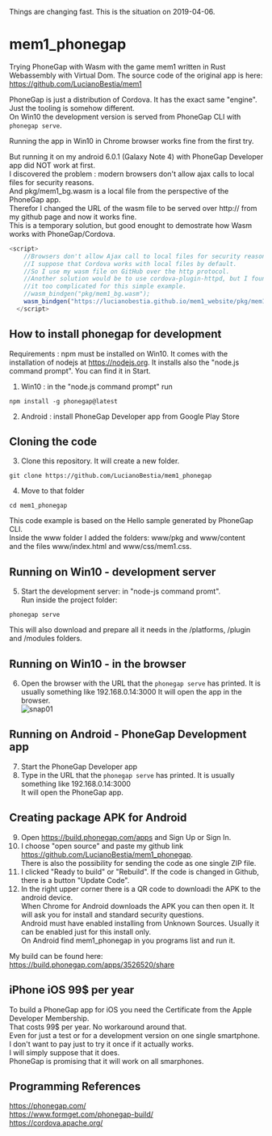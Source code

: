Things are changing fast. This is the situation on 2019-04-06.
# mem1_phonegap
Trying PhoneGap with Wasm with the game mem1 written in Rust Webassembly with Virtual Dom.
The source code of the original app is here:  
https://github.com/LucianoBestia/mem1   
  
PhoneGap is just a distribution of Cordova. It has the exact same "engine". Just the tooling is somehow different.  
On Win10 the development version is served from PhoneGap CLI with `phonegap serve`.  
  
Running the app in Win10 in Chrome browser works fine from the first try.  
  
But running it on my android 6.0.1 (Galaxy Note 4) with PhoneGap Developer app did NOT work at first.  
I discovered the problem : modern browsers don't allow ajax calls to local files for security reasons.  
And pkg/mem1_bg.wasm is a local file from the perspective of the PhoneGap app.  
Therefor I changed the URL of the wasm file to be served over http:// from my github page and now it works fine.  
This is a temporary solution, but good enought to demostrate how Wasm works with PhoneGap/Cordova.
```javascript
<script>
    //Browsers don't allow Ajax call to local files for security reasons. 
    //I suppose that Cordova works with local files by default.
    //So I use my wasm file on GitHub over the http protocol.
    //Another solution would be to use cordova-plugin-httpd, but I found 
    //it too complicated for this simple example.
    //wasm_bindgen("pkg/mem1_bg.wasm");
    wasm_bindgen("https://lucianobestia.github.io/mem1_website/pkg/mem1_bg.wasm");
  </script>
```
  
## How to install phonegap for development
Requirements : npm must be installed on Win10. It comes with the installation of nodejs at https://nodejs.org.
It installs also the "node.js command prompt". You can find it in Start.  
1. Win10 : in the "node.js command prompt" run
```
npm install -g phonegap@latest
``` 
2. Android : install PhoneGap Developer app from Google Play Store

## Cloning the code
3. Clone this repository. It will create a new folder. 
```
git clone https://github.com/LucianoBestia/mem1_phonegap
```
4. Move to that folder 
```
cd mem1_phonegap
```
This code example is based on the Hello sample generated by PhoneGap CLI.  
Inside the www folder I added the folders: www/pkg and www/content  
and the files www/index.html and www/css/mem1.css.  

## Running on Win10 - development server
5. Start the development server: in "node-js command promt".  
Run inside the project folder:
```
phonegap serve
```
This will also download and prepare all it needs in the /platforms, /plugin and /modules folders.

## Running on Win10 - in the browser
6. Open the browser with the URL that the `phonegap serve` has printed. It is usually something like 192.168.0.14:3000 
It will open the app in the browser.  
![snap01](https://user-images.githubusercontent.com/31509965/55587238-181e8200-5755-11e9-88eb-f8fb62be581e.png)

## Running on Android - PhoneGap Development app
7. Start the PhoneGap Developer app  
8. Type in the URL that the `phonegap serve` has printed. It is usually something like 192.168.0.14:3000  
It will open the PhoneGap app. 

## Creating package APK for Android
9. Open https://build.phonegap.com/apps and Sign Up or Sign In.
10. I choose "open source" and paste my github link https://github.com/LucianoBestia/mem1_phonegap.  
There is also the possibility for sending the code as one single ZIP file.  
11. I clicked "Ready to build" or "Rebuild". If the code is changed in Github, there is a button "Update Code".
12. In the right upper corner there is a QR code to downloadi the APK to the android device.  
When Chrome for Android downloads the APK you can then open it. It will ask you for install and standard security questions.  
Android must have enabled installing from Unknown Sources. Usually it can be enabled just for this install only.  
On Android find mem1_phonegap in you programs list and run it.  
  
My build can be found here:  
https://build.phonegap.com/apps/3526520/share   

## iPhone iOS 99$ per year
To build a PhoneGap app for iOS you need the Certificate from the Apple Developer Membership.  
That costs 99$ per year. No workaround around that.  
Even for just a test or for a development version on one single smartphone.   
I don't want to pay just to try it once if it actually works.  
I will simply suppose that it does.   
PhoneGap is promising that it will work on all smarphones.

## Programming References
https://phonegap.com/  
https://www.formget.com/phonegap-build/  
https://cordova.apache.org/

